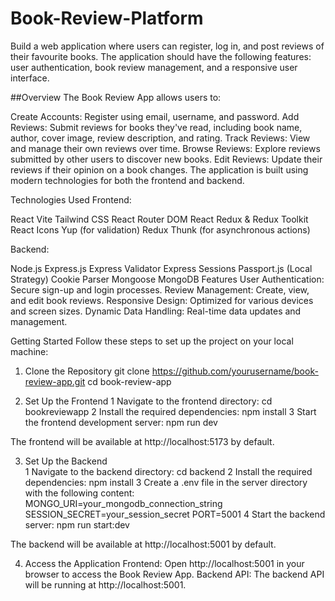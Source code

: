 # Book-Review-Platform
Build a web application where users can register, log in, and post reviews of their favourite books. The application should have the following features: user authentication, book review management, and a responsive user interface.

##Overview
The Book Review App  allows users to:

Create Accounts: Register using email, username, and password.
Add Reviews: Submit reviews for books they've read, including book name, author, cover image, review description, and rating.
Track Reviews: View and manage their own reviews over time.
Browse Reviews: Explore reviews submitted by other users to discover new books.
Edit Reviews: Update their reviews if their opinion on a book changes.
The application is built using modern technologies for both the frontend and backend.

Technologies Used
Frontend:

React
Vite
Tailwind CSS
React Router DOM
React Redux & Redux Toolkit
React Icons
Yup (for validation)
Redux Thunk (for asynchronous actions)

Backend:

Node.js
Express.js
Express Validator
Express Sessions
Passport.js (Local Strategy)
Cookie Parser
Mongoose
MongoDB
Features
User Authentication: Secure sign-up and login processes.
Review Management: Create, view, and edit book reviews.
Responsive Design: Optimized for various devices and screen sizes.
Dynamic Data Handling: Real-time data updates and management.

Getting Started
Follow these steps to set up the project on your local machine:

1. Clone the Repository
git clone https://github.com/yourusername/book-review-app.git
cd book-review-app

2. Set Up the Frontend
 1 Navigate to the frontend directory:
     cd bookreviewapp
 2 Install the required dependencies:
     npm install
 3 Start the frontend development server:
     npm run dev

The frontend will be available at http://localhost:5173 by default.

3. Set Up the Backend  
 1  Navigate to the backend directory:
   cd backend
 2 Install the required dependencies:
    npm install
 3 Create a .env file in the server directory with the following content:
    MONGO_URI=your_mongodb_connection_string
    SESSION_SECRET=your_session_secret
    PORT=5001
 4 Start the backend server:
   npm run start:dev

The backend will be available at http://localhost:5001 by default.

4. Access the Application
Frontend: Open http://localhost:5001 in your browser to access the Book Review App.
Backend API: The backend API will be running at http://localhost:5001.







